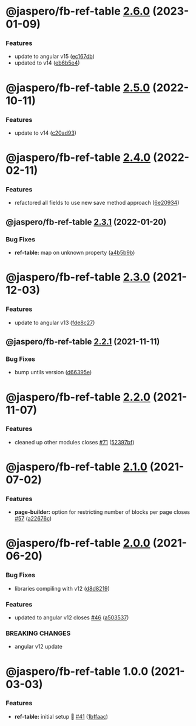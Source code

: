 # @jaspero/fb-ref-table [2.6.0](https://github.com/Jaspero/schema-forms/compare/@jaspero/fb-ref-table@2.5.0...@jaspero/fb-ref-table@2.6.0) (2023-01-09)


### Features

* update to angular v15 ([ec167db](https://github.com/Jaspero/schema-forms/commit/ec167dbd8de65d90444fc818f19e7b13b3f1b8fe))
* updated to v14 ([eb6b5e4](https://github.com/Jaspero/schema-forms/commit/eb6b5e4cef767663894e4b885bbaefc3b517ffa5))

# @jaspero/fb-ref-table [2.5.0](https://github.com/Jaspero/schema-forms/compare/@jaspero/fb-ref-table@2.4.0...@jaspero/fb-ref-table@2.5.0) (2022-10-11)


### Features

* update to v14 ([c20ad93](https://github.com/Jaspero/schema-forms/commit/c20ad931489c2120a229deca5949795cd12ef840))

# @jaspero/fb-ref-table [2.4.0](https://github.com/Jaspero/schema-forms/compare/@jaspero/fb-ref-table@2.3.1...@jaspero/fb-ref-table@2.4.0) (2022-02-11)


### Features

* refactored all fields to use new save method approach ([6e20934](https://github.com/Jaspero/schema-forms/commit/6e209348b00763118144be107f74243f531bfda8))

## @jaspero/fb-ref-table [2.3.1](https://github.com/Jaspero/schema-forms/compare/@jaspero/fb-ref-table@2.3.0...@jaspero/fb-ref-table@2.3.1) (2022-01-20)


### Bug Fixes

* **ref-table:** map on unknown property ([a4b5b9b](https://github.com/Jaspero/schema-forms/commit/a4b5b9bae9df23355da0f7770b41f1a1eb9f8543))

# @jaspero/fb-ref-table [2.3.0](https://github.com/Jaspero/schema-forms/compare/@jaspero/fb-ref-table@2.2.1...@jaspero/fb-ref-table@2.3.0) (2021-12-03)


### Features

* update to angular v13 ([fde8c27](https://github.com/Jaspero/schema-forms/commit/fde8c273f646a7cd3dbf3224cbeabd32d495e651))

## @jaspero/fb-ref-table [2.2.1](https://github.com/Jaspero/schema-forms/compare/@jaspero/fb-ref-table@2.2.0...@jaspero/fb-ref-table@2.2.1) (2021-11-11)


### Bug Fixes

* bump untils version ([d66395e](https://github.com/Jaspero/schema-forms/commit/d66395e24823e9609e31689346b17ee5f2c35c05))

# @jaspero/fb-ref-table [2.2.0](https://github.com/Jaspero/schema-forms/compare/@jaspero/fb-ref-table@2.1.0...@jaspero/fb-ref-table@2.2.0) (2021-11-07)


### Features

* cleaned up other modules closes [#71](https://github.com/Jaspero/schema-forms/issues/71) ([52397bf](https://github.com/Jaspero/schema-forms/commit/52397bf1eb575d86e4ad639d283fadaedfcd357e))

# @jaspero/fb-ref-table [2.1.0](https://github.com/Jaspero/schema-forms/compare/@jaspero/fb-ref-table@2.0.0...@jaspero/fb-ref-table@2.1.0) (2021-07-02)


### Features

* **page-builder:** option for restricting number of blocks per page closes [#57](https://github.com/Jaspero/schema-forms/issues/57) ([a22676c](https://github.com/Jaspero/schema-forms/commit/a22676ca782fcb17277dd34d1d21451e6b5937ee))

# @jaspero/fb-ref-table [2.0.0](https://github.com/Jaspero/schema-forms/compare/@jaspero/fb-ref-table@1.0.0...@jaspero/fb-ref-table@2.0.0) (2021-06-20)


### Bug Fixes

* libraries compiling with v12 ([d8d8219](https://github.com/Jaspero/schema-forms/commit/d8d8219103d67618f99c219cd82041d9d6fed8f4))


### Features

* updated to angular v12 closes [#46](https://github.com/Jaspero/schema-forms/issues/46) ([a503537](https://github.com/Jaspero/schema-forms/commit/a503537a15dfab646f67e1cacde681a303e8ab01))


### BREAKING CHANGES

* angular v12 update

# @jaspero/fb-ref-table 1.0.0 (2021-03-03)


### Features

* **ref-table:** initial setup :tada: [#41](https://github.com/Jaspero/schema-forms/issues/41) ([1bffaac](https://github.com/Jaspero/schema-forms/commit/1bffaacc56707f9d0278ad818da4fbeb7f92a914))
